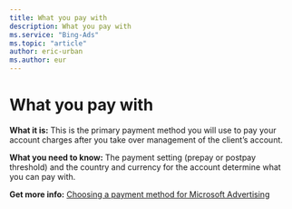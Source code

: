 ```yaml
---
title: What you pay with
description: What you pay with
ms.service: "Bing-Ads"
ms.topic: "article"
author: eric-urban
ms.author: eur
---
```


# What you pay with

**What it is:**  This is the primary payment method you will use to pay your account charges after you take over management of the client’s account.

**What you need to know:** The payment setting (prepay or postpay threshold) and the country and currency for the account determine what you can pay with.

**Get more info:** [Choosing a payment method for Microsoft Advertising](../hlp_BA_CONC_PaymentMethodsV2.md)


